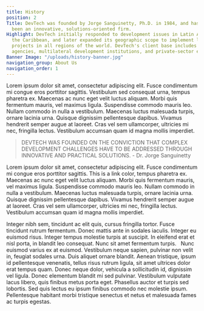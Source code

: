 ```yaml
---
title: History
position: 2
Title: DevTech was founded by Jorge Sanguinetty, Ph.D. in 1984, and has consistently
  been an innovative, solutions-oriented firm.
Highlight: DevTech initially responded to development issues in Latin America and
  the Caribbean, and later expanded its geographic scope to implement long- and short-term
  projects in all regions of the world. DevTech's client base includes government
  agencies, multilateral development institutions, and private-sector entities.
Banner Image: "/uploads/history-banner.jpg"
navigation_group: About Us
navigation_order: 1
---
```


Lorem ipsum dolor sit amet, consectetur adipiscing elit. Fusce condimentum mi congue eros porttitor sagittis. Vestibulum sed consequat urna, tempus pharetra ex. Maecenas ac nunc eget velit luctus aliquam. Morbi quis fermentum mauris, vel maximus ligula. Suspendisse commodo mauris leo. Nullam commodo in nulla a vestibulum. Maecenas luctus malesuada turpis, ornare lacinia urna. Quisque dignissim pellentesque dapibus. Vivamus hendrerit semper augue at laoreet. Cras vel sem ullamcorper, ultricies mi nec, fringilla lectus. Vestibulum accumsan quam id magna mollis imperdiet.

> DEVTECH WAS FOUNDED ON THE CONVICTION THAT COMPLEX DEVELOPMENT CHALLENGES HAVE TO BE ADDRESSED THROUGH INNOVATIVE AND PRACTICAL SOLUTIONS. - Dr. Jorge Sanguinetty

Lorem ipsum dolor sit amet, consectetur adipiscing elit. Fusce condimentum mi congue eros porttitor sagittis. This is a link color, tempus pharetra ex. Maecenas ac nunc eget velit luctus aliquam. Morbi quis fermentum mauris, vel maximus ligula. Suspendisse commodo mauris leo. Nullam commodo in nulla a vestibulum. Maecenas luctus malesuada turpis, ornare lacinia urna. Quisque dignissim pellentesque dapibus. Vivamus hendrerit semper augue at laoreet. Cras vel sem ullamcorper, ultricies mi nec, fringilla lectus. Vestibulum accumsan quam id magna mollis imperdiet.

Integer nibh sem, tincidunt ac elit quis, cursus fringilla tortor. Fusce tincidunt rutrum fermentum. Donec mattis ante in sodales iaculis. Integer eu euismod risus. Integer tempus molestie turpis at suscipit. In eleifend erat et nisl porta, in blandit leo consequat. Nunc sit amet fermentum turpis.
 
Nunc euismod varius ex at euismod. Vestibulum neque sapien, pulvinar non velit in, feugiat sodales urna. Duis aliquet ornare blandit. Aenean tristique, ipsum id pellentesque venenatis, tellus risus rutrum ligula, sit amet ultrices dolor erat tempus quam. Donec neque dolor, vehicula a sollicitudin id, dignissim vel ligula. Donec elementum blandit mi sed pulvinar. Vestibulum vulputate lacus libero, quis finibus metus porta eget. Phasellus auctor et turpis sed lobortis. Sed quis lectus eu ipsum finibus commodo nec molestie ipsum. Pellentesque habitant morbi tristique senectus et netus et malesuada fames ac turpis egestas.